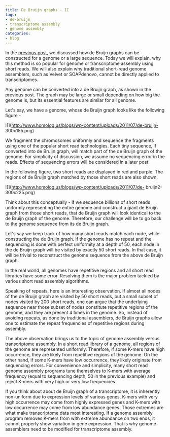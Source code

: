 ```yaml
---
title: De Bruijn graphs - II
tags:
- de-bruijn
- transcriptome assembly
- genome assembly
categories:
- blog
---
```

In the [previous post](http://www.homolog.us/blogs/?p=123), we discussed how
de Bruijn graphs can be constructed for a genome or a large sequence. Today we
will explain, why this method is so popular for genome or transcriptome
assembly using short reads. We will also explain why traditional short-read
genome assemblers, such as Velvet or SOAPdenovo, cannot be directly applied to
transcriptomes.
<!--more-->

Any genome can be converted into a de Bruijn graph, as shown in the previous
post. The graph may be large or small depending on how big the genome is, but
its essential features are similar for all genome.

Let's say, we have a genome, whose de Bruijn graph looks like the following
figure -

![](http://www.homolog.us/blogs/wp-content/uploads/2011/07/de-bruijn-
300x155.png)

We fragment the chromosomes uniformly and sequence the fragments using one of
the popular short read technologies. Each tiny sequence, if converted into de
Bruijn graph, will match part of the de Bruijn graph of the genome. For
simplicity of discussion, we assume no sequencing error in the reads. Effects
of sequencing errors will be considered in a later post.

In the following figure, two short reads are displayed in red and purple. The
regions of de Bruijn graph matched by those short reads are also shown.

![](http://www.homolog.us/blogs/wp-content/uploads/2011/07/de-
bruijn2-300x225.png)

Think about this conceptually - if we sequence billions of short reads
uniformly representing the entire genome and construct a giant de Bruijn graph
from those short reads, that de Bruijn graph will look identical to the de
Bruijn graph of the genome. Therefore, our challenge will be to go back to the
genome sequence from its de Bruijn graph.

Let's say we keep track of how many short reads match each node, while
constructing the de Bruijn graph. If the genome has no repeat and the
sequencing is done with perfect uniformity at a depth of 50, each node in the
de Bruijn graph will be visited by exactly 50 short reads. In that case, it
will be trivial to reconstruct the genome sequence from the above de Bruijn
graph.

In the real world, all genomes have repetitive regions and all short read
libraries have some error. Resolving them is the major problem tackled by
various short read assembly algorithms.

Speaking of repeats, here is an interesting observation. If almost all nodes
of the de Bruijn graph are visited by 50 short reads, but a small subset of
nodes visited by 200 short reads, one can argue that the underlying sequence
near those subset of nodes constitute repetitive regions of the genome, and
they are present 4 times in the genome. So, instead of avoiding repeats, as
done by traditional assemblers, de Bruijn graphs allow one to estimate the
repeat frequencies of repetitive regions during assembly.

The above observation brings us to the topic of genome assembly versus
transcriptome assembly. In a short read library of a genome, all regions of
the genome are represented uniformly. Therefore, if some K-mers have high
occurrence, they are likely from repetitive regions of the genome. On the
other hand, if some K-mers have low occurrence, they likely originate from
sequencing errors. For convenience and simplicity, many short read genome
assembly programs tune themselves to K-mers with average frequency (equal to
sequencing depth, 50 in the previous example) and reject K-mers with very high
or very low frequencies.

If you think about about de Bruijn graph of a transcriptome, it is inherently
non-uniform due to expression levels of various genes. K-mers with very high
occurrence may come from highly expressed genes and K-mers with low occurrence
may come from low abundance genes. Those extremes are what make transcriptome
data most interesting. If a genome assembly program removes K-mers from with
extreme abundance on two ends, it cannot properly show variation in gene
expression. That is why genome assemblers need to be modified for
transcriptome assembly.

